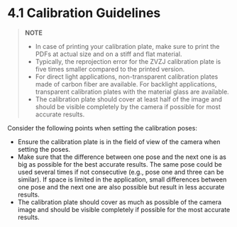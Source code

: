 # 4.1 Calibration Guidelines

> **NOTE**
>
> - In case of printing your calibration plate, make sure to print the PDFs at actual size and on a stiff and flat material. 
> - Typically, the reprojection error for the ZVZJ calibration plate is five times smaller compared to the printed version.
> - For direct light applications, non-transparent calibration plates made of carbon fiber are available. For backlight applications, transparent calibration plates with the material glass are available.
> - The calibration plate should cover at least half of the image and should be visible completely by the camera if possible for most accurate results.

Consider the following points when setting the calibration poses:

- Ensure the calibration plate is in the field of view of the camera when setting the poses.
- Make sure that the difference between one pose and the next one is as big as possible for the best accurate results. The same pose could be used several times if not consecutive (e.g., pose one and three can be similar). If space is limited in the application, small differences between one pose and the next one are also possible but result in less accurate results.
- The calibration plate should cover as much as possible of the camera image and should be visible completely if possible for the most accurate results.
